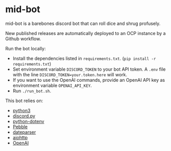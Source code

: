 # mid-bot

mid-bot is a barebones discord bot that can roll dice and shrug profusely.

New published releases are automatically deployed to an OCP instance by a Github workflow.

Run the bot locally:
- Install the dependencies listed in `requirements.txt`. (`pip install -r requirements.txt`)
- Set environment variable `DISCORD_TOKEN` to your bot API token. A `.env` file with the line `DISCORD_TOKEN=your.token.here` will work.
- If you want to use the OpenAI commands, provide an OpenAI API key as environment variable `OPENAI_API_KEY`.
- Run `./run_bot.sh`.

This bot relies on:
- [python3](https://www.python.org/)
- [discord.py](https://discordpy.readthedocs.io/en/latest/)
- [python-dotenv](https://saurabh-kumar.com/python-dotenv/)
- [Pebble](https://pypi.org/project/Pebble/)
- [dateparser](https://dateparser.readthedocs.io/en/latest/)
- [aiohttp](https://docs.aiohttp.org/en/stable/)
- [OpenAI](https://github.com/openai/openai-python)
